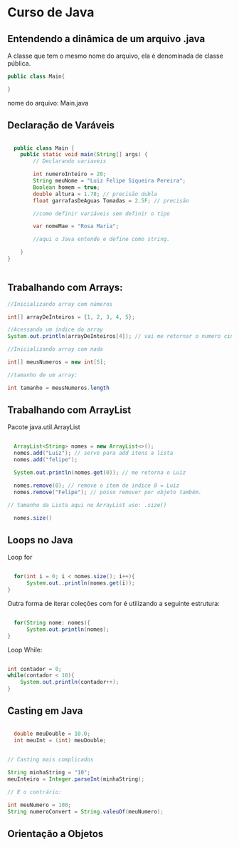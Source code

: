 # Curso de Java

## Entendendo a dinâmica de um arquivo .java

A classe que tem o mesmo nome do arquivo, ela é denominada de classe pública.

```java
public class Main{

}
```
nome do arquivo: Main.java

## Declaração de Varáveis

```java

  public class Main {
    public static void main(String[] args) {
        // Declarando variaveis

        int numeroInteiro = 20;
        String meuNome = "Luiz Felipe Siqueira Pereira";
        Boolean homem = true;
        double altura = 1.78; // precisão dubla
        float garrafasDeAguas Tomadas = 2.5F; // precisão

        //como definir variáveis sem definir o tipo

        var nomeMae = "Rosa Maria";

        //aqui o Java entende e define como string.

    }
}
  
```
## Trabalhando com Arrays:

```java
//Inicializando array com números

int[] arrayDeInteiros = {1, 2, 3, 4, 5};

//Acessando um índice do array
System.out.println(arrayDeInteiros[4]); // vai me retornar o numero cinco

//Inicializando array com nada

int[] meusNumeros = new int[5];

//tamanho de um array:

int tamanho = meusNumeros.length

```

## Trabalhando com ArrayList

Pacote java.util.ArrayList

```java

  ArrayList<String> nomes = new ArrayList<>();
  nomes.add("Luiz"); // serve para add itens a lista 
  nomes.add("felipe");

  System.out.println(nomes.get(0)); // me retorna o Luiz

  nomes.remove(0); // remove o item de indice 0 = Luiz
  nomes.remove("Felipe"); // posso remover por objeto também.

// tamanho da Lista aqui no ArrayList uso: .size()

  nomes.size()

```

## Loops no Java

Loop for

```java

  for(int i = 0; i < nomes.size(); i++){
      System.out..println(nomes.get(i));
}

```

Outra forma de iterar coleções  com for é utilizando a seguinte estrutura:

```java

  for(String nome: nomes){
      System.out.println(nomes);
}
```

Loop While:

```java

int contador = 0;
while(contador < 10){
    System.out.println(contador++);
}


```  

## Casting em Java

```java

  double meuDouble = 10.0;
  int meuInt = (int) meuDouble;
  

// Casting mais complicados

String minhaString = "10";
meuInteiro = Integer.parseInt(minhaString);

// E o contrário:

int meuNumero = 100;
String numeroConvert = String.valeuOf(meuNumero);

```

## Orientação a Objetos

```java

  

```
